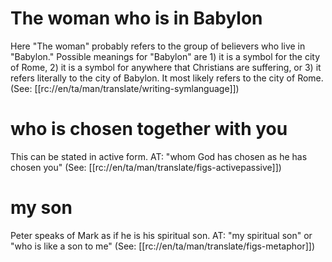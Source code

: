 # The woman who is in Babylon

Here "The woman" probably refers to the group of believers who live in "Babylon." Possible meanings for "Babylon" are 1) it is a symbol for the city of Rome, 2) it is a symbol for anywhere that Christians are suffering, or 3) it refers literally to the city of Babylon. It most likely refers to the city of Rome. (See: [[rc://en/ta/man/translate/writing-symlanguage]])

# who is chosen together with you

This can be stated in active form. AT: "whom God has chosen as he has chosen you" (See: [[rc://en/ta/man/translate/figs-activepassive]])

# my son

Peter speaks of Mark as if he is his spiritual son. AT: "my spiritual son" or "who is like a son to me" (See: [[rc://en/ta/man/translate/figs-metaphor]])

